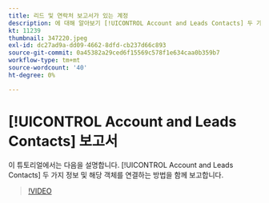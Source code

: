 ```yaml
---
title: 리드 및 연락처 보고서가 있는 계정
description: 에 대해 알아보기 [!UICONTROL Account and Leads Contacts] 두 가지 정보 및 해당 객체를 연결하는 방법을 함께 보고합니다.
kt: 11239
thumbnail: 347220.jpeg
exl-id: dc27ad9a-dd09-4662-8dfd-cb237d66c893
source-git-commit: 0a45382a29ced6f15569c578f1e634caa0b359b7
workflow-type: tm+mt
source-wordcount: '40'
ht-degree: 0%

---
```


# [!UICONTROL Account and Leads Contacts] 보고서

이 튜토리얼에서는 다음을 설명합니다. [!UICONTROL Account and Leads Contacts] 두 가지 정보 및 해당 객체를 연결하는 방법을 함께 보고합니다.

>[!VIDEO](https://video.tv.adobe.com/v/347220/?quality=12&learn=on)

